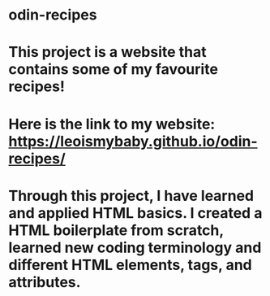 # odin-recipes

# This project is a website that contains some of my favourite recipes!

# Here is the link to my website: https://leoismybaby.github.io/odin-recipes/

# Through this project, I have learned and applied HTML basics. I created a HTML boilerplate from scratch, learned new coding terminology and different HTML elements, tags, and attributes. 